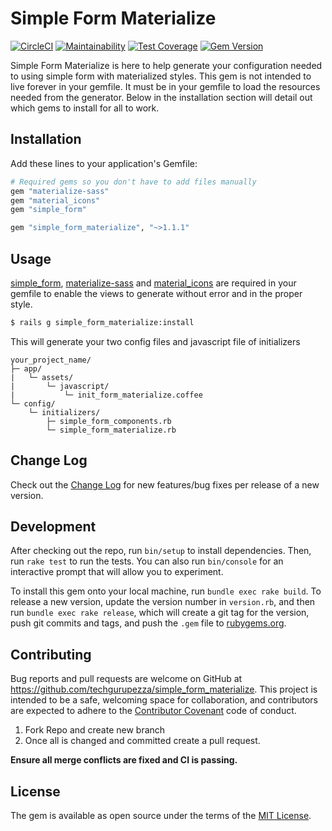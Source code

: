 # Simple Form Materialize

[![CircleCI](https://circleci.com/gh/chiefpansancolt/simple_form_materialize.svg?style=svg)](https://circleci.com/gh/chiefpansancolt/simple_form_materialize)
[![Maintainability](https://api.codeclimate.com/v1/badges/2cc5ded694e91439568a/maintainability)](https://codeclimate.com/github/chiefpansancolt/simple_form_materialize/maintainability)
[![Test Coverage](https://api.codeclimate.com/v1/badges/2cc5ded694e91439568a/test_coverage)](https://codeclimate.com/github/chiefpansancolt/simple_form_materialize/test_coverage)
[![Gem Version](https://badge.fury.io/rb/simple_form_materialize.svg)](https://badge.fury.io/rb/simple_form_materialize)

Simple Form Materialize is here to help generate your configuration needed to using simple form with materialized styles.
This gem is not intended to live forever in your gemfile. It must be in your gemfile to load the resources needed from the generator.
Below in the installation section will detail out which gems to install for all to work.

## Installation

Add these lines to your application's Gemfile:

```ruby
# Required gems so you don't have to add files manually
gem "materialize-sass"
gem "material_icons"
gem "simple_form"

gem "simple_form_materialize", "~>1.1.1"
```

## Usage

[simple_form](https://github.com/plataformatec/simple_form), [materialize-sass](https://github.com/mkhairi/materialize-sass) and [material_icons](https://github.com/Angelmmiguel/material_icons) are required in your gemfile to enable the views to generate without error and in the proper style.

```bash
$ rails g simple_form_materialize:install
```
This will generate your two config files and javascript file of initializers

```
your_project_name/
├─ app/
|   └─ assets/
|       └─ javascript/
|           └─ init_form_materialize.coffee
└─ config/
    └─ initializers/
        ├─ simple_form_components.rb
        └─ simple_form_materialize.rb

```

## Change Log

Check out the [Change Log](https://github.com/techgurupezza/simple_form_materialize/blob/master/CHANGELOG.md) for new features/bug fixes per release of a new version.

## Development

After checking out the repo, run `bin/setup` to install dependencies. Then, run `rake test` to run the tests. You can also run `bin/console` for an interactive prompt that will allow you to experiment.

To install this gem onto your local machine, run `bundle exec rake build`. To release a new version, update the version number in `version.rb`, and then run `bundle exec rake release`, which will create a git tag for the version, push git commits and tags, and push the `.gem` file to [rubygems.org](https://rubygems.org).

## Contributing

Bug reports and pull requests are welcome on GitHub at https://github.com/techgurupezza/simple_form_materialize. This project is intended to be a safe, welcoming space for collaboration, and contributors are expected to adhere to the [Contributor Covenant](http://contributor-covenant.org) code of conduct.

1. Fork Repo and create new branch
2. Once all is changed and committed create a pull request.

**Ensure all merge conflicts are fixed and CI is passing.**

## License

The gem is available as open source under the terms of the [MIT License](http://opensource.org/licenses/MIT).
